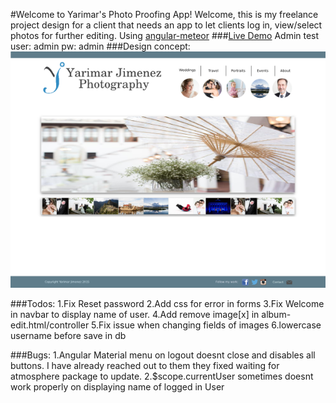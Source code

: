 #Welcome to Yarimar's Photo Proofing App!
Welcome, this is my freelance project design for a client that needs
an app to let clients log in, view/select photos for further editing.
Using [angular-meteor](https://github.com/Urigo/angular-meteor)
###[Live Demo](yarimarphoto.meteor.com)
Admin test user: admin pw: admin
###Design concept:
![design-basic](https://github.com/donedgardo/yarimarPhotography/blob/master/design/basic-template.png?raw=true)

###Todos:
1.Fix Reset password
2.Add css for error in forms
3.Fix Welcome in navbar to display name of user.
4.Add remove image[x] in album-edit.html/controller
5.Fix issue when changing fields of images
6.lowercase username before save in db

###Bugs:
1.Angular Material menu on logout doesnt close and disables all buttons.
I have already reached out to them they fixed waiting for atmosphere package to
update.
2.$scope.currentUser sometimes doesnt work properly on displaying name of logged
in User


